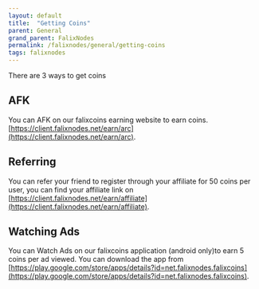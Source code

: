 ```yaml
---
layout: default
title:  "Getting Coins"
parent: General
grand_parent: FalixNodes
permalink: /falixnodes/general/getting-coins
tags: falixnodes
---
```


There are 3 ways to get coins

## AFK
You can AFK on our falixcoins earning website to earn coins. [https://client.falixnodes.net/earn/arc](https://client.falixnodes.net/earn/arc).

## Referring
You can refer your friend to register through your affiliate for 50 coins per user, you can find your affiliate link on [https://client.falixnodes.net/earn/affiliate](https://client.falixnodes.net/earn/affiliate).

## Watching Ads
You can Watch Ads on our falixcoins application (android only)to earn 5 coins per ad viewed. You can download the app from [https://play.google.com/store/apps/details?id=net.falixnodes.falixcoins](https://play.google.com/store/apps/details?id=net.falixnodes.falixcoins).